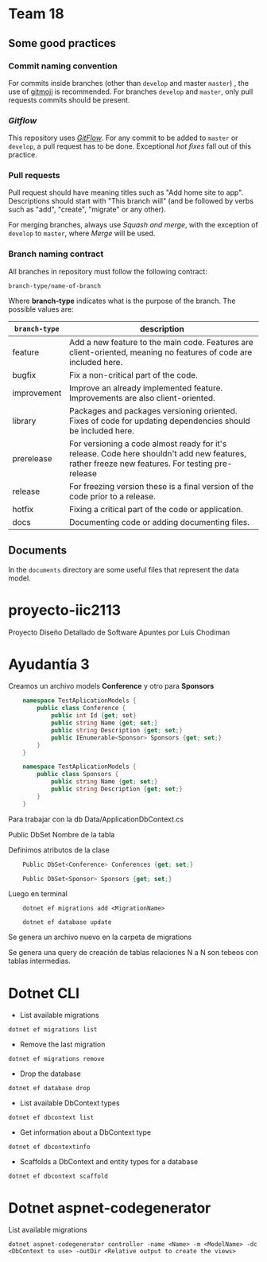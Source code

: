 # Team 18

## Some good practices

### Commit naming convention

For commits inside branches (other than `develop` and master `master`) , the use of [gitmoji](https://https://gitmoji.carloscuesta.me/) is recommended. For branches `develop` and `master`, only pull requests commits should be present.

### _Gitflow_

This repository uses [_GitFlow_](https://www.atlassian.com/git/tutorials/comparing-workflows/gitflow-workflow). For any commit to be added to `master` or `develop`, a pull request has to be done. Exceptional _hot fixes_ fall out of this practice.

### Pull requests

Pull request should have meaning titles such as "Add home site to app". Descriptions should start with "This branch will" (and be followed by verbs such as "add", "create", "migrate" or any other).

For merging branches, always use _Squash and merge_, with the exception of `develop` to `master`, where _Merge_ will be used.

### Branch naming contract

All branches in repository must follow the following contract:

```text
branch-type/name-of-branch
```

Where **branch-type** indicates what is the purpose of the branch. The possible values are:

| **`branch-type`** | **description**                                                                                                                                |
| ----------------- | ---------------------------------------------------------------------------------------------------------------------------------------------- |
| feature           | Add a new feature to the main code. Features are client-oriented, meaning no features of code are included here.                               |
| bugfix            | Fix a non-critical part of the code.                                                                                                           |
| improvement       | Improve an already implemented feature. Improvements are also client-oriented.                                                                 |
| library           | Packages and packages versioning oriented. Fixes of code for updating dependencies should be included here.                                    |
| prerelease        | For versioning a code almost ready for it's release. Code here shouldn't add new features, rather freeze new features. For testing pre-release |
| release           | For freezing version these is a final version of the code prior to a release.                                                                  |
| hotfix            | Fixing a critical part of the code or application.                                                                                             |
| docs              | Documenting code or adding documenting files.                                                                                                  |

## Documents

In the `documents` directory are some useful files that represent the data model.

# proyecto-iic2113

Proyecto Diseño Detallado de Software
Apuntes por Luis Chodiman

# Ayudantía 3

Creamos un archivo models **Conference** y otro para **Sponsors**

```csharp
    namespace TestAplicationModels {
    	public class Conference {
    		public int Id {get; set}
    		public string Name {get; set;}
    		public string Description {get; set;}
    		public IEnumerable<Sponsor> Sponsors {get; set;}
    	}
    }

    namespace TestAplicationModels {
    	public class Sponsors {
    		public string Name {get; set;}
    		public string Description {get; set;}
    	}
    }
```

Para trabajar con la db Data/ApplicationDbContext.cs

Public DbSet<tipoObjeto> Nombre de la tabla

Definimos atributos de la clase

```csharp
    Public DbSet<Conference> Conferences {get; set;}

    Public DbSet<Sponsor> Sponsors {get; set;}
```

Luego en terminal

```
    dotnet ef migrations add <MigrationName>

    dotnet ef database update
```

Se genera un archivo nuevo en la carpeta de migrations

Se genera una query de creación de tablas relaciones N a N son tebeos con tablas intermedias.

# Dotnet CLI

- List available migrations

`dotnet ef migrations list`

- Remove the last migration

`dotnet ef migrations remove`

- Drop the database

`dotnet ef database drop`

- List available DbContext types

`dotnet ef dbcontext list`

- Get information about a DbContext type

`dotnet ef dbcontextinfo`

- Scaffolds a DbContext and entity types for a database

`dotnet ef dbcontext scaffold`

# Dotnet aspnet-codegenerator

List available migrations

    dotnet aspnet-codegenerator controller -name <Name> -m <ModelName> -dc <DbContext to use> -outDir <Relative output to create the views>
